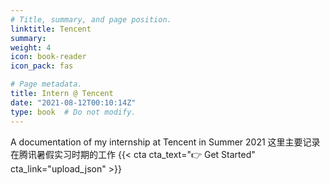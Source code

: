 ```yaml
---
# Title, summary, and page position.
linktitle: Tencent
summary: 
weight: 4
icon: book-reader
icon_pack: fas

# Page metadata.
title: Intern @ Tencent
date: "2021-08-12T00:10:14Z"
type: book  # Do not modify.
---
```

A documentation of my internship at Tencent in Summer 2021
这里主要记录在腾讯暑假实习时期的工作
{{< cta cta_text="👉 Get Started" cta_link="upload_json" >}}